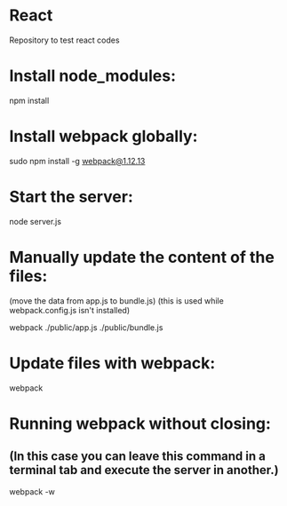 # React
Repository to test react codes


# Install node_modules:

npm install

# Install webpack globally:

sudo npm install -g webpack@1.12.13

# Start the server:

node server.js

# Manually update the content of the files:
(move the data from app.js to bundle.js)
(this is used while webpack.config.js isn't installed)

webpack ./public/app.js ./public/bundle.js

# Update files with webpack:

webpack

# Running webpack without closing:
## (In this case you can leave this command in a terminal tab and execute the server in another.)

webpack -w
